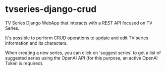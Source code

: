 # tvseries-django-crud

TV Series Django WebApp that interacts with a REST API focused on TV Series. 

It's possible to perform CRUD operations to update and edit TV series information and its characters.

When creating a new series, you can click on 'suggest series' to get a list of suggested series using the OpenAI API (for this purpose, an active OpenAI Token is required).
